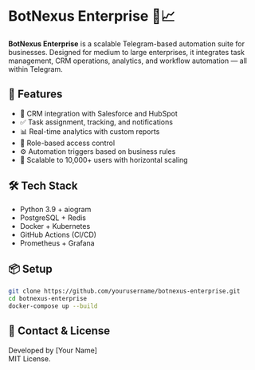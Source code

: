 # BotNexus Enterprise 🤖📈

**BotNexus Enterprise** is a scalable Telegram-based automation suite for businesses. Designed for medium to large enterprises, it integrates task management, CRM operations, analytics, and workflow automation — all within Telegram.

## 🚀 Features
- 🔗 CRM integration with Salesforce and HubSpot
- ✅ Task assignment, tracking, and notifications
- 📊 Real-time analytics with custom reports
- 🔐 Role-based access control
- ⚙️ Automation triggers based on business rules
- 🧩 Scalable to 10,000+ users with horizontal scaling

## 🛠️ Tech Stack
- Python 3.9 + aiogram
- PostgreSQL + Redis
- Docker + Kubernetes
- GitHub Actions (CI/CD)
- Prometheus + Grafana

## 📦 Setup
```bash
git clone https://github.com/yourusername/botnexus-enterprise.git
cd botnexus-enterprise
docker-compose up --build
```

## 📡 Contact & License
Developed by [Your Name]  
MIT License.
